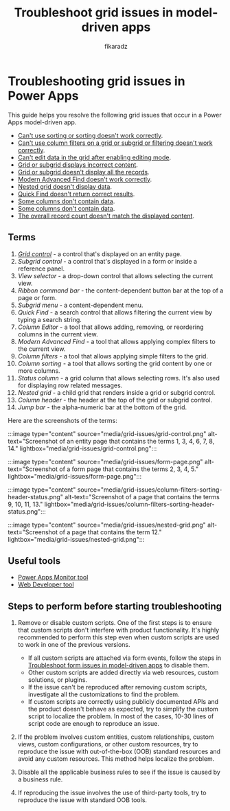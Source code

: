 ﻿---
title: Troubleshoot grid issues in model-driven apps
description: Provides a resolution for grid issues in model-driven apps in Microsoft Power Apps.
ms.reviewer: tapanm, moroch, dinusc
ms.custom: sap:Using grids and lists in model-driven apps
ms.date: 08/16/2024
author: fikaradz
ms.author: fikaradz
---
# Troubleshooting grid issues in Power Apps

This guide helps you resolve the following grid issues that occur in a Power Apps model-driven app.

- [Can't use sorting or sorting doesn't work correctly](cannot-use-sorting-or-sorting-not-work-correctly.md).
- [Can't use column filters on a grid or subgrid or filtering doesn't work correctly](cannot-use-column-filters-on-grid-subgrid-or-filtering-not-work-correctly.md).
- [Can't edit data in the grid after enabling editing mode](cannot-edit-data-in-the-grid-in-editing-mode.md).
- [Grid or subgrid displays incorrect content](grid-or-subgrid-displays-incorrect-content.md).
- [Grid or subgrid doesn't display all the records](grid-or-subgrid-not-display-all-records.md).
- [Modern Advanced Find doesn't work correctly](modern-advanced-find-not-work-correctly.md).
- [Nested grid doesn't display data](nested-grid-not-display-data.md).
- [Quick Find doesn't return correct results](quick-find-not-produce-correct-results.md).
- [Some columns don't contain data](columns-not-contain-data.md).
- [Some columns don't contain data](grid-filter-not-showing-any-suggestions.md).
- [The overall record count doesn't match the displayed content](overall-record-count-not-match-displayed-content.md).

## Terms

1. [_Grid control_](/power-apps/maker/model-driven-apps/the-power-apps-grid-control) - a control that's displayed on an entity page.
2. _Subgrid control_ - a control that's displayed in a form or inside a reference panel.
3. _View selector_ - a drop-down control that allows selecting the current view.
4. _Ribbon command bar_ - the content-dependent button bar at the top of a page or form.
5. _Subgrid menu_ - a content-dependent menu.
6. _Quick Find_ - a search control that allows filtering the current view by typing a search string.
7. _Column Editor_ - a tool that allows adding, removing, or reordering columns in the current view.
8. _Modern Advanced Find_ - a tool that allows applying complex filters to the current view.
9. _Column filters_ - a tool that allows applying simple filters to the grid.
10. _Column sorting_ - a tool that allows sorting the grid content by one or more columns.
11. _Status column_ - a grid column that allows selecting rows. It's also used for displaying row related messages.
12. _Nested grid_ - a child grid that renders inside a grid or subgrid control.
13. _Column header_ - the header at the top of the grid or subgrid control.
14. _Jump bar_ - the alpha-numeric bar at the bottom of the grid.

Here are the screenshots of the terms:

:::image type="content" source="media/grid-issues/grid-control.png" alt-text="Screenshot of an entity page that contains the terms 1, 3, 4, 6, 7, 8, 14." lightbox="media/grid-issues/grid-control.png":::

:::image type="content" source="media/grid-issues/form-page.png" alt-text="Screenshot of a form page that contains the terms 2, 3, 4, 5." lightbox="media/grid-issues/form-page.png":::

:::image type="content" source="media/grid-issues/column-filters-sorting-header-status.png" alt-text="Screenshot of a page that contains the terms 9, 10, 11, 13." lightbox="media/grid-issues/column-filters-sorting-header-status.png":::

:::image type="content" source="media/grid-issues/nested-grid.png" alt-text="Screenshot of a page that contains the term 12." lightbox="media/grid-issues/nested-grid.png":::

## Useful tools

- [Power Apps Monitor tool](/power-apps/maker/monitor-overview)
- [Web Developer tool](https://developer.chrome.com/docs/devtools/network)

## Steps to perform before starting troubleshooting

1. Remove or disable custom scripts. One of the first steps is to ensure that custom scripts don't interfere with product functionality. It's highly recommended to perform this step even when custom scripts are used to work in one of the previous versions.

    - If all custom scripts are attached via form events, follow the steps in [Troubleshoot form issues in model-driven apps](/power-apps/developer/model-driven-apps/troubleshoot-forms) to disable them.
    - Other custom scripts are added directly via web resources, custom solutions, or plugins.
    - If the issue can't be reproduced after removing custom scripts, investigate all the customizations to find the problem.
    - If custom scripts are correctly using publicly documented APIs and the product doesn't behave as expected, try to simplify the custom script to localize the problem. In most of the cases, 10-30 lines of script code are enough to reproduce an issue.

2. If the problem involves custom entities, custom relationships, custom views, custom configurations, or other custom resources, try to reproduce the issue with out-of-the-box (OOB) standard resources and avoid any custom resources. This method helps localize the problem.

3. Disable all the applicable business rules to see if the issue is caused by a business rule.

4. If reproducing the issue involves the use of third-party tools, try to reproduce the issue with standard OOB tools.
